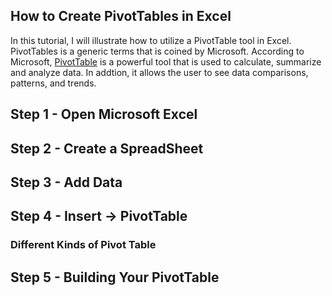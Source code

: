 ## How to Create PivotTables in Excel

In this tutorial, I will illustrate how to utilize a PivotTable tool in Excel. PivotTables is a generic terms that is coined by Microsoft. According to Microsoft, [PivotTable](https://support.microsoft.com/en-us/office/create-a-pivottable-to-analyze-worksheet-data-a9a84538-bfe9-40a9-a8e9-f99134456576) is a powerful tool that is used to calculate, summarize and analyze data. In addtion, it allows the user to see data comparisons, patterns, and trends.

## Step 1 - Open Microsoft Excel
## Step 2 - Create a SpreadSheet
## Step 3 - Add Data
## Step 4 - Insert -> PivotTable
### Different Kinds of Pivot Table
## Step 5 - Building Your PivotTable

